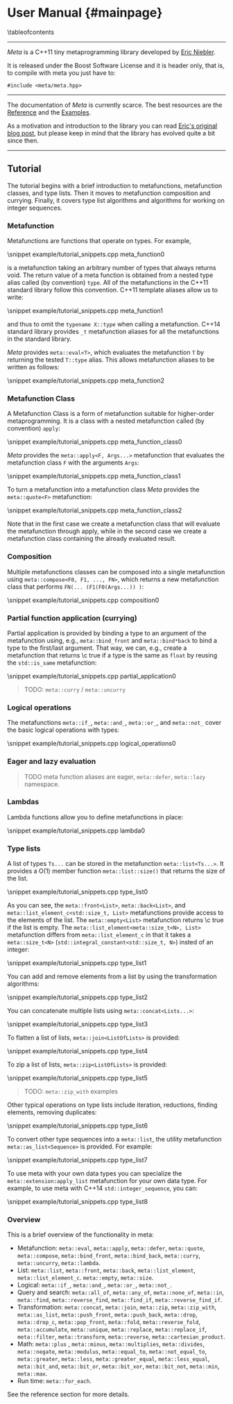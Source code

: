 User Manual       {#mainpage}
===========

\tableofcontents

--------------------------------------------
*Meta* is a C++11 tiny metaprogramming library developed by
[Eric Niebler](https://github.com/ericniebler).

It is released under the Boost Software License and it is header only, that is,
to compile with meta you just have to:

~~~~~~~{.cpp}
#include <meta/meta.hpp>
~~~~~~~

--------------------------------------------

The documentation of *Meta* is currently scarce. The best resources are the
<a href="group__meta.html">Reference</a> and the
<a href="examples.html">Examples</a>.

As a motivation and introduction to the library you can read
[Eric's original blog post](http://ericniebler.com/2014/11/13/tiny-metaprogramming-library/),
but please keep in mind that the library has evolved quite a bit since then.

--------------------------------------------

## Tutorial

The tutorial begins with a brief introduction to metafunctions, metafunction
classes, and type lists. Then it moves to metafunction composition and
currying. Finally, it covers type list algorithms and algorithms for working on
integer sequences.

### Metafunction

Metafunctions are functions that operate on types. For example,

\snippet example/tutorial_snippets.cpp meta_function0

is a metafunction taking an arbitrary number of types that always returns
void. The return value of a meta function is obtained from a nested type alias
called (by convention) `type`. All of the metafunctions in the C++11 standard
library follow this convention. C++11 template aliases allow us to write:

\snippet example/tutorial_snippets.cpp meta_function1

and thus to omit the `typename X::type` when calling a metafunction. C++14
standard library provides `_t` metafunction aliases for all the metafunctions in
the standard library.

*Meta* provides `meta::eval<T>`, which evaluates the metafunction `T` by
 returning the tested `T::type` alias. This allows metafunction aliases to be
 written as follows:

\snippet example/tutorial_snippets.cpp meta_function2

### Metafunction Class

A Metafunction Class is a form of metafunction suitable for higher-order
metaprogramming. It is a class with a nested metafunction called (by convention)
`apply`:

\snippet example/tutorial_snippets.cpp meta_function_class0

*Meta* provides the `meta::apply<F, Args...>` metafunction that evaluates the
 metafunction class `F` with the arguments `Args`:

\snippet example/tutorial_snippets.cpp meta_function_class1

To turn a metafunction into a metafunction class *Meta* provides the
`meta::quote<F>` metafunction:

\snippet example/tutorial_snippets.cpp meta_function_class2

Note that in the first case we create a metafunction class that will evaluate
the metafunction through apply, while in the second case we create a
metafunction class containing the already evaluated result.

### Composition

Multiple metafunctions classes can be composed into a single metafunction using
`meta::compose<F0, F1, ..., FN>`, which returns a new metafunction class that
performs `FN(... (F1(F0(Args...)) )`:

\snippet example/tutorial_snippets.cpp composition0

### Partial function application (currying)

Partial application is provided by binding a type to an argument of the
metafunction using, e.g., `meta::bind_front` and `meta::bind*back` to bind a
type to the first/last argument. That way, we can, e.g., create a metafunction
that returns \c true if a type is the same as `float` by reusing the `std::is_same`
metafunction:

\snippet example/tutorial_snippets.cpp partial_application0

> TODO: `meta::curry` / `meta::uncurry`

### Logical operations

The metafunctions `meta::if_`, `meta::and_`, `meta::or_`, and `meta::not_` cover
the basic logical operations with types:

\snippet example/tutorial_snippets.cpp logical_operations0

### Eager and lazy evaluation

> TODO meta function aliases are eager, `meta::defer`, `meta::lazy` namespace.

### Lambdas

Lambda functions allow you to define metafunctions in place:

\snippet example/tutorial_snippets.cpp lambda0

### Type lists

A list of types `Ts...` can be stored in the metafunction
`meta::list<Ts...>`. It provides a O(1) member function
`meta::list::size()` that returns the size of the list.

\snippet example/tutorial_snippets.cpp type_list0

As you can see, the `meta::front<List>`, `meta::back<List>`, and
`meta::list_element_c<std::size_t, List>` metafunctions provide access to the
elements of the list. The `meta::empty<List>` metafunction returns \c true if
the list is empty. The `meta::list_element<meta::size_t<N>, List>` metafunction
differs from `meta::list_element_c` in that it takes a `meta::size_t<N>`
(`std::integral_constant<std::size_t, N>`) insted of an integer:

\snippet example/tutorial_snippets.cpp type_list1

You can add and remove elements from a list by using the transformation algorithms:

\snippet example/tutorial_snippets.cpp type_list2

You can concatenate multiple lists using `meta::concat<Lists...>`:

\snippet example/tutorial_snippets.cpp type_list3

To flatten a list of lists, `meta::join<ListOfLists>` is provided:

\snippet example/tutorial_snippets.cpp type_list4

To zip a list of lists, `meta::zip<ListOfLists>` is provided:

\snippet example/tutorial_snippets.cpp type_list5

> TODO:  `meta::zip_with` examples

Other typical operations on type lists include iteration, reductions, finding
elements, removing duplicates:

\snippet example/tutorial_snippets.cpp type_list6

To convert other type sequences into a `meta::list`, the utility metafunction
`meta::as_list<Sequence>` is provided. For example:

\snippet example/tutorial_snippets.cpp type_list7

To use meta with your own data types you can specialize the
`meta::extension:apply_list` metafunction for your own data type. For example,
to use meta with C++14 `std::integer_sequence`, you can:

\snippet example/tutorial_snippets.cpp type_list8

### Overview

This is a brief overview of the functionality in meta:

- Metafunction: `meta::eval`, `meta::apply`, `meta::defer`, `meta::quote`,
  `meta::compose`, `meta::bind_front`, `meta::bind_back`, `meta::curry`,
  `meta::uncurry`, `meta::lambda`.
- List: `meta::list`, `meta::front`, `meta::back`, `meta::list_element`,
  `meta::list_element_c`. `meta::empty`, `meta::size`.
- Logical: `meta::if_`, `meta::and_`, `meta::or_`, `meta::not_`.
- Query and search: `meta::all_of`, `meta::any_of`, `meta::none_of`, `meta::in`,
  `meta::find`, `meta::reverse_find`, `meta::find_if`, `meta::reverse_find_if`.
- Transformation: `meta::concat`, `meta::join`, `meta::zip`, `meta::zip_with`,
  `meta::as_list`, `meta::push_front`, `meta::push_back`, `meta::drop`,
  `meta::drop_c`, `meta::pop_front`, `meta::fold`, `meta::reverse_fold`,
  `meta::accumulate`, `meta::unique`, `meta::replace`, `meta::replace_if`,
  `meta::filter`, `meta::transform`, `meta::reverse`, `meta::cartesian_product`.
- Math: `meta::plus` , `meta::minus`, `meta::multiplies`, `meta::divides`,
  `meta::negate`, `meta::modulus`, `meta::equal_to`, `meta::not_equal_to`,
  `meta::greater`, `meta::less`, `meta::greater_equal`, `meta::less_equal`,
  `meta::bit_and`, `meta::bit_or`, `meta::bit_xor`, `meta::bit_not`,
  `meta::min`, `meta::max`.
- Run time: `meta::for_each`.

See the reference section for more details.
